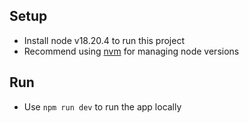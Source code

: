 ## Setup
- Install node v18.20.4 to run this project
- Recommend using [nvm](https://github.com/nvm-sh/nvm) for managing node versions

## Run
- Use `npm run dev` to run the app locally
